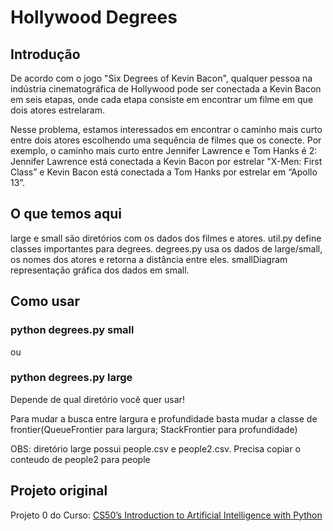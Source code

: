 # Hollywood Degrees

## Introdução

De acordo com o jogo "Six Degrees of Kevin Bacon", qualquer pessoa na indústria cinematográfica de Hollywood pode ser conectada a Kevin Bacon em seis etapas, onde cada etapa consiste em encontrar um filme em que dois atores estrelaram.

Nesse problema, estamos interessados ​​em encontrar o caminho mais curto entre dois atores escolhendo uma sequência de filmes que os conecte. Por exemplo, o caminho mais curto entre Jennifer Lawrence e Tom Hanks é 2: Jennifer Lawrence está conectada a Kevin Bacon por estrelar "X-Men: First Class” e Kevin Bacon está conectada a Tom Hanks por estrelar em “Apollo 13”.

## O que temos aqui

large e small são diretórios com os dados dos filmes e atores.
util.py define classes importantes para degrees.
degrees.py usa os dados de large/small, os nomes dos atores e retorna a distância entre eles.
smallDiagram representação gráfica dos dados em small.

## Como usar

### python degrees.py small
ou
### python degrees.py large

Depende de qual diretório você quer usar!

Para mudar a busca entre largura e profundidade basta mudar a classe de frontier(QueueFrontier para largura; StackFrontier para profundidade)

OBS: diretório large possui people.csv e people2.csv. Precisa copiar o conteudo de people2 para people 

## Projeto original

Projeto 0 do Curso: [CS50’s Introduction to Artificial Intelligence with Python](https://cs50.harvard.edu/ai/2020/weeks/0/)